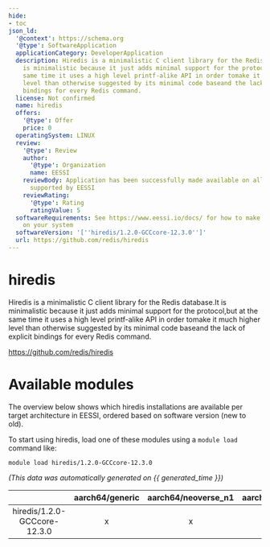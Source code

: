 ```yaml
---
hide:
- toc
json_ld:
  '@context': https://schema.org
  '@type': SoftwareApplication
  applicationCategory: DeveloperApplication
  description: Hiredis is a minimalistic C client library for the Redis database.It
    is minimalistic because it just adds minimal support for the protocol,but at the
    same time it uses a high level printf-alike API in order tomake it much higher
    level than otherwise suggested by its minimal code baseand the lack of explicit
    bindings for every Redis command.
  license: Not confirmed
  name: hiredis
  offers:
    '@type': Offer
    price: 0
  operatingSystem: LINUX
  review:
    '@type': Review
    author:
      '@type': Organization
      name: EESSI
    reviewBody: Application has been successfully made available on all architectures
      supported by EESSI
    reviewRating:
      '@type': Rating
      ratingValue: 5
  softwareRequirements: See https://www.eessi.io/docs/ for how to make EESSI available
    on your system
  softwareVersion: '[''hiredis/1.2.0-GCCcore-12.3.0'']'
  url: https://github.com/redis/hiredis
---
```


hiredis
=======


Hiredis is a minimalistic C client library for the Redis database.It is minimalistic because it just adds minimal support for the protocol,but at the same time it uses a high level printf-alike API in order tomake it much higher level than otherwise suggested by its minimal code baseand the lack of explicit bindings for every Redis command.

https://github.com/redis/hiredis
# Available modules


The overview below shows which hiredis installations are available per target architecture in EESSI, ordered based on software version (new to old).

To start using hiredis, load one of these modules using a `module load` command like:

```shell
module load hiredis/1.2.0-GCCcore-12.3.0
```

*(This data was automatically generated on {{ generated_time }})*  

| |aarch64/generic|aarch64/neoverse_n1|aarch64/neoverse_v1|aarch64/nvidia/grace|x86_64/generic|x86_64/amd/zen2|x86_64/amd/zen3|x86_64/amd/zen4|x86_64/intel/haswell|x86_64/intel/sapphirerapids|x86_64/intel/skylake_avx512|
| :---: | :---: | :---: | :---: | :---: | :---: | :---: | :---: | :---: | :---: | :---: | :---: |
|hiredis/1.2.0-GCCcore-12.3.0|x|x|x|x|x|x|x|x|x|x|x|
